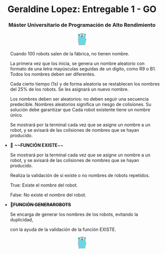 
<h1 align="center">Geraldine Lopez: Entregable 1 - GO</h1>
<h3 align="center">Máster Universitario de Programación de Alto Rendimiento</h3>

<p align="center"> <a href="https://golang.org" target="_blank"> <img src="https://raw.githubusercontent.com/devicons/devicon/master/icons/go/go-original.svg" alt="go" width="40" height="40"/> </a> </p>



<ul>Cuando 100 robots salen de la fábrica, no tienen nombre.</ul>

<ul>La primera vez que los inicia, se genera un nombre aleatorio con formato de una letra mayúsculas seguidas de un dígito, como R9 o B1. Todos los nombres deben ser diferentes.</ul>

<ul>Cada cierto tiempo (1s) y de forma aleatoria se restablecen los nombres del 25% de los robots. Se les asignará un nuevo nombre.</ul>

<ul>Los nombres deben ser aleatorios: no deben seguir una secuencia predecible. Nombres aleatorios significa un riesgo de colisiones. Su solución debe garantizar que Cada robot existente tiene un nombre único.</ul>
<ul>Se mostrará por la terminal cada vez que se asigne un nombre a un robot, y se avisará de las colisiones de nombres que se hayan producido.</ul>

- 🔭 **~~FUNCIÓN EXISTE**~~ 


<ul>Se mostrará por la terminal cada vez que se asigne un nombre a un robot, y se avisará de las colisiones de nombres que se hayan producido.</ul>

<ul>Realiza la validación de si existe o no nombres de robots repetidos.</ul>

<ul>True: Existe el nombre del robot.</ul>
<ul>False: No existe el nombre del robot.</ul>


- 🔭~~**FUNCIÓN GENERAROBOTS**~~

<ul>Se encarga de generar los nombres de los robots, evitando la duplicidad,</ul>
<ul>con la ayuda de la validación de la función EXISTE.</ul>


<p align="center"> <a href="https://golang.org" target="_blank"> <img src="https://raw.githubusercontent.com/devicons/devicon/master/icons/go/go-original.svg" alt="go" width="40" height="40"/> </a> </p>








